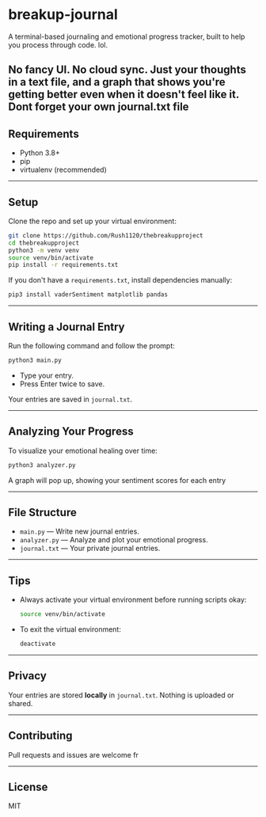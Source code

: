 # breakup-journal

A terminal-based journaling and emotional progress tracker, built to help you process through code. lol.

No fancy UI. No cloud sync. Just your thoughts in a text file, and a graph that shows you're getting better  even when it doesn't feel like it.
Dont forget your own journal.txt file
---

## Requirements

- Python 3.8+
- pip
- virtualenv (recommended)

---

##  Setup

Clone the repo and set up your virtual environment:

```bash
git clone https://github.com/Rush1120/thebreakupproject
cd thebreakupproject
python3 -m venv venv
source venv/bin/activate
pip install -r requirements.txt
```

If you don't have a `requirements.txt`, install dependencies manually:

```bash
pip3 install vaderSentiment matplotlib pandas
```

---

##  Writing a Journal Entry

Run the following command and follow the prompt:

```bash
python3 main.py
```

- Type your entry.  
- Press Enter twice to save.

Your entries are saved in `journal.txt`.

---

##  Analyzing Your Progress

To visualize your emotional healing over time:

```bash
python3 analyzer.py
```

A graph will pop up, showing your sentiment scores for each entry

---

## File Structure

- `main.py` — Write new journal entries.
- `analyzer.py` — Analyze and plot your emotional progress.
- `journal.txt` — Your private journal entries.

---

## Tips

- Always activate your virtual environment before running scripts okay:
  ```bash
  source venv/bin/activate
  ```
- To exit the virtual environment:
  ```bash
  deactivate
  ```

---

## Privacy

Your entries are stored **locally** in `journal.txt`. Nothing is uploaded or shared.

---

##  Contributing

Pull requests and issues are welcome fr

---

## License

MIT
